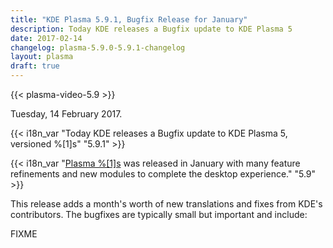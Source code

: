 ```yaml
---
title: "KDE Plasma 5.9.1, Bugfix Release for January"
description: Today KDE releases a Bugfix update to KDE Plasma 5
date: 2017-02-14
changelog: plasma-5.9.0-5.9.1-changelog
layout: plasma
draft: true
---
```


{{< plasma-video-5.9 >}}

Tuesday, 14 February 2017.

{{< i18n_var "Today KDE releases a Bugfix update to KDE Plasma 5, versioned %[1]s" "5.9.1" >}}

{{< i18n_var "[Plasma %[1]s](/announcements/plasma-%[1]s.0) was released in January with many feature refinements and new modules to complete the desktop experience." "5.9" >}}

This release adds a month's worth of new translations and fixes from KDE's contributors. The bugfixes are typically small but important and include:

FIXME
